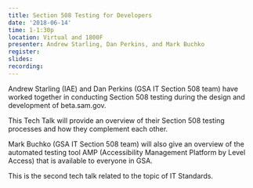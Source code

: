 ```yaml
---
title: Section 508 Testing for Developers
date: '2018-06-14'
time: 1-1:30p
location: Virtual and 1800F
presenter: Andrew Starling, Dan Perkins, and Mark Buchko
register:
slides:
recording:
---
```


Andrew Starling (IAE) and Dan Perkins (GSA IT Section 508 team) have worked together in conducting Section 508 testing during the design and development of beta.sam.gov.

This Tech Talk will provide an overview of their Section 508 testing processes and how they complement each other.

Mark Buchko (GSA IT Section 508 team) will also give an overview of the automated testing tool AMP (Accessibility Management Platform by Level Access) that is available to everyone in GSA.

This is the second tech talk related to the topic of IT Standards.
